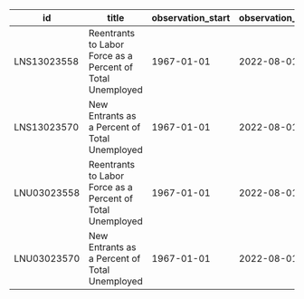 | id          | title                                                      | observation_start   | observation_end   |
|-------------|------------------------------------------------------------|---------------------|-------------------|
| LNS13023558 | Reentrants to Labor Force as a Percent of Total Unemployed | 1967-01-01          | 2022-08-01        |
| LNS13023570 | New Entrants as a Percent of Total Unemployed              | 1967-01-01          | 2022-08-01        |
| LNU03023558 | Reentrants to Labor Force as a Percent of Total Unemployed | 1967-01-01          | 2022-08-01        |
| LNU03023570 | New Entrants as a Percent of Total Unemployed              | 1967-01-01          | 2022-08-01        |